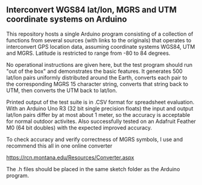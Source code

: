## Interconvert WGS84 lat/lon, MGRS and UTM coordinate systems on Arduino

This repository hosts a single Arduino program consisting of a collection of functions from several sources (with links to the originals)
that operates to interconvert GPS location data, assuming coordinate systems WGS84, UTM and MGRS. Latitude is restricted to range from -80 to 84 degrees.

No operational instructions are given here, but the test program should run "out of the box" and demonstrates the basic features. It generates 500 lat/lon pairs uniformly distributed around the Earth, converts each pair to the corresponding MGRS 15 character string, converts that string back to UTM, then converts the UTM back to lat/lon.

Printed output of the test suite is in .CSV format for spreadsheet evaluation. With an Arduino Uno R3 (32 bit single precision floats)
the input and output lat/lon pairs differ by at most about 1 meter, so the accuracy is acceptable for normal outdoor activites. Also successfully tested on an Adafruit 
Feather M0 (64 bit doubles) with the expected improved accuracy.

To check accuracy and verify correctness of MGRS symbols, I use and recommend this all in one online converter

https://rcn.montana.edu/Resources/Converter.aspx

The .h files should be placed in the same sketch folder as the Arduino program.
